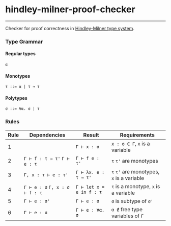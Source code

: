 # hindley-milner-proof-checker

---

Checker for proof correctness
in [Hindley-Milner type system](https://en.wikipedia.org/wiki/Hindley%E2%80%93Milner_type_system).

### Type Grammar

#### Regular types

`α`

#### Monotypes

`τ ::= α | τ → τ`

#### Polytypes

`σ ::= ∀α. σ | τ`

### Rules

| Rule | Dependencies                     | Result                      | Requirements                              |
|------|----------------------------------|-----------------------------|-------------------------------------------|
| 1    |                                  | `Γ ⊢ x : σ`                 | `x : σ ∈ Γ`, `x` is a variable            |
| 2    | `Γ ⊢ f : τ → τ'` `Γ ⊢ e : τ`     | `Γ ⊢ f e : τ'`              | `τ` `τ'` are monotypes                    |
| 3    | `Γ, x : τ ⊢ e : τ'`              | `Γ ⊢ λx. e : τ → τ'`        | `τ` `τ'` are monotypes, `x` is a variable |
| 4    | `Γ ⊢ e : σ` `Γ, x : σ ⊢ f : τ`   | `Γ ⊢ let x = e in f : τ`    | `τ` is a monotype, `x` is a variable      | 
| 5    | `Γ ⊢ e : σ'`                     | `Γ ⊢ e : σ`                 | `σ` is subtype of `σ'`                    |
| 6    | `Γ ⊢ e : σ`                      | `Γ ⊢ e : ∀α. σ`             | `α ∉` free type variables of `Γ`          |